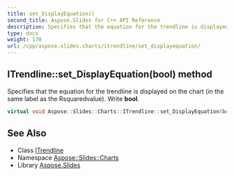 ```yaml
---
title: set_DisplayEquation()
second_title: Aspose.Slides for C++ API Reference
description: Specifies that the equation for the trendline is displayed on the chart (in the same label as the Rsquaredvalue). Write bool.
type: docs
weight: 170
url: /cpp/aspose.slides.charts/itrendline/set_displayequation/
---
```

## ITrendline::set_DisplayEquation(bool) method


Specifies that the equation for the trendline is displayed on the chart (in the same label as the Rsquaredvalue). Write **bool**.

```cpp
virtual void Aspose::Slides::Charts::ITrendline::set_DisplayEquation(bool value)=0
```

## See Also

* Class [ITrendline](./)
* Namespace [Aspose::Slides::Charts](../)
* Library [Aspose.Slides](../../)